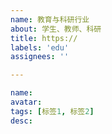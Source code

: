 ```yaml
---
name: 教育与科研行业
about: 学生、教师、科研
title: https://
labels: 'edu'
assignees: ''

---
```

<!-- 学生、教师、科研 -->
```yaml
name:
avatar:
tags: [标签1, 标签2]
desc:
```
